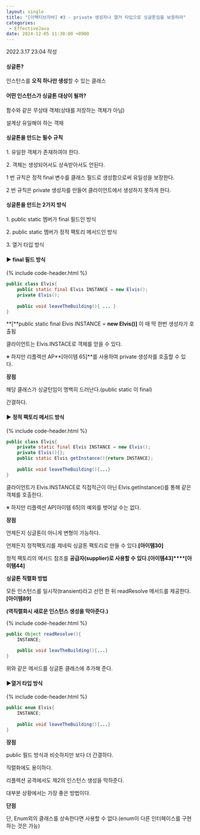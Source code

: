 ```yaml
---
layout: single
title: "[이펙티브자바] #3 - private 생성자나 열거 타입으로 싱글톤임을 보증하라"
categories: 
 - EffectiveJava
date: 2024-12-05 11:30:00 +0900
---
```

2022.3.17 23:04 작성

#### **싱글톤?**

인스턴스를 **오직 하나만 생성**할 수 있는 클래스

#### **어떤 인스턴스가 싱글톤 대상이 될까?**

함수와 같은 무상태 객체(상태를 저장하는 객체가 아님)

설계상 유일해야 하는 객체

#### **싱글톤을 만드는 필수 규칙**

1\. 유일한 객체가 존재하여야 한다. 

2\. 객체는 생성되어서도 상속받아서도 안된다.

1 번 규칙은 정적 final 변수를 클래스 필드로 생성함으로써 유일성을 보장한다.

2 번 규칙은 private 생성자를 만들어 클라이언트에서 생성하지 못하게 한다. 

#### **싱글톤을 만드는 2가지 방식** 

1\. public static 멤버가 final 필드인 방식

2\. public static 멤버가 정적 팩토리 메서드인 방식

3\. 열거 타입 방식

#### ▶ **final 필드 방식**

{% include code-header.html %}
```java
public class Elvis{
    public static final Elvis INSTANCE = new Elvis();
    private Elvis();
    
    public void leaveTheBuilding(){ ... }
}
```

**\[**public static final Elvis INSTANCE = **new Elvis()\]** 이 때 딱 한번 생성자가 호출됨

클라이언트는 Elvis.INSTACE로 객체를 얻을 수 있다.

※ 하지만 리플렉션 AP**\[아이템 65\]**를 사용하여 private 생성자를 호출할 수 있다.  

**장점**

해당 클래스가 싱글턴임이 명백히 드러난다.(public static 이 final)

간결하다.

#### ▶ **정적 팩토리 메서드 방식**

{% include code-header.html %}
```java
public class Elvis{
    private static final Elvis INSTANCE = new Elvis();
    private Elvis(){};
    public static Elvis getInstance(){return INSTANCE};
	
    public void leaveTheBuilding(){...} 
}
```

클라이언트가 Elvis.INSTANCE로 직접적근이 아닌 Elvis.getInstance()를 통해 같은 객체를 호출한다.

※ 하지만 리플렉션 AP\[아이템 65\]의 예외를 벗어날 수는 없다.

**장점** 

언제든지 싱글톤이 아니게 변형이 가능하다.

언제든지 정적팩토리를 제네릭 싱글톤 팩토리로 만들 수 있다.**\[아이템30\]**

정적 팩토리의 메서드 참조를 **공급자(supplier)**로 사용할 수 있다.**\[아이템43\]****\[아이템44\]**

**싱글톤 직렬화 방법**

모든 인스턴스를 일시작(transient)라고 선언 한 뒤 readResolve 메서드를 제공한다.**\[아이템89\]**

**(역직렬화시 새로운 인스턴스 생성을 막아준다.)**

{% include code-header.html %}
```java
public Object readResolve(){
    INSTANCE;
    
    public void leavTheBuilding(){...}
}
```

위와 같은 메서드를 싱글톤 클래스에 추가해 준다.

#### ▶**열거 타입 방식**

{% include code-header.html %}
```java
public enum Elvis{
    INSTANCE;
    
    public void leaveTheBuilding(){...}
}
```

**장점**

public 필드 방식과 비슷하지만 보다 더 간결하다.

직렬화에도 용이하다.

리플렉션 공격에서도 제2의 인스턴스 생성을 막하준다.

대부분 상황에서는 가장 좋은 방법이다.

**단점**

단, Enum외의 클래스를 상속한다면 사용할 수 없다.(enum이 다른 인터페이스를 구현하는 것은 가능)